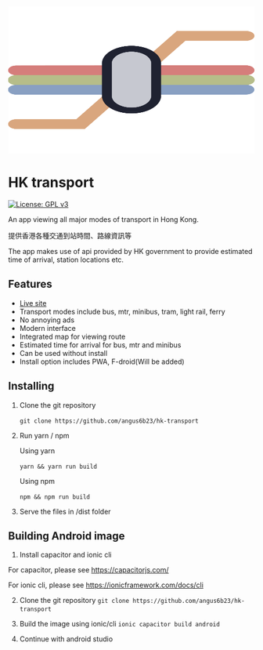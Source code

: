 <div align = center>
<img src="https://raw.githubusercontent.com/angus6b23/hk-transport/master/assets/logo.svg" width="800" height="300" alt="hk-transport-logo">
</div>

# HK transport
[![License: GPL v3](https://img.shields.io/badge/License-GPLv3-blue.svg)](https://www.gnu.org/licenses/gpl-3.0)

An app viewing all major modes of transport in Hong Kong.

提供香港各種交通到站時間、路線資訊等

The app makes use of api provided by HK government to provide estimated time of arrival, station locations etc.


## Features
- [Live site](https:hk-transport.12a.app)
- Transport modes include bus, mtr, minibus, tram, light rail, ferry
- No annoying ads
- Modern interface
- Integrated map for viewing route
- Estimated time for arrival for bus, mtr and minibus
- Can be used without install
- Install option includes PWA, F-droid(Will be added)

## Installing

1.  Clone the git repository

    `git clone https://github.com/angus6b23/hk-transport`
    
2.  Run yarn / npm

    Using yarn
    
    `yarn && yarn run build`
    
    Using npm
    
    `npm && npm run build`

3. Serve the files in /dist folder

## Building Android image

1. Install capacitor and ionic cli

For capacitor, please see https://capacitorjs.com/ 

For ionic cli, please see https://ionicframework.com/docs/cli

2. Clone the git repository
 `git clone https://github.com/angus6b23/hk-transport`
 
3. Build the image using ionic/cli
`ionic capacitor build android`

4. Continue with android studio
